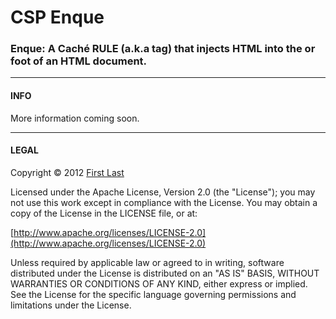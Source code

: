 # CSP Enque

### Enque: A Caché RULE (a.k.a tag) that injects HTML into the <head> or foot of an HTML document.

---

#### INFO

More information coming soon.

---

#### LEGAL

Copyright © 2012 [First Last](http://site.com)

Licensed under the Apache License, Version 2.0 (the "License"); you may not use this work except in compliance with the License. You may obtain a copy of the License in the LICENSE file, or at:

[http://www.apache.org/licenses/LICENSE-2.0](http://www.apache.org/licenses/LICENSE-2.0)

Unless required by applicable law or agreed to in writing, software distributed under the License is distributed on an "AS IS" BASIS, WITHOUT WARRANTIES OR CONDITIONS OF ANY KIND, either express or implied. See the License for the specific language governing permissions and limitations under the License.